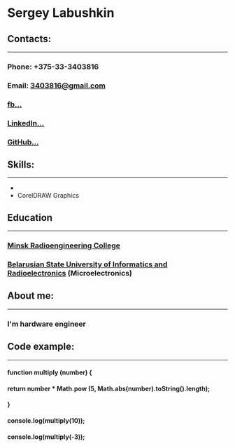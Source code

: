 # Sergey Labushkin
## Contacts:
***
### Phone: +375-33-3403816
### Email: 3403816@gmail.com
### [fb...](https://www.facebook.com/profile.php?id=100002005041662) 
### [LinkedIn...](https://www.linkedin.com/in/sergey-lab-239189122/)
### [GitHub...](https://github.com/LABUSHKIN)
## Skills:
***
* 
* CorelDRAW Graphics
## Education
***
### [Minsk Radioengineering College](https://www.mrk-bsuir.by/en)
### [Belarusian State University of Informatics and Radioelectronics](https://www.bsuir.by/en/) (Microelectronics)
## About me:
***
### I'm hardware engineer
## Code example:
***
#### function multiply (number) {
####  return number * Math.pow (5, Math.abs(number).toString().length);
#### }
#### console.log(multiply(10));
#### console.log(multiply(-3));



